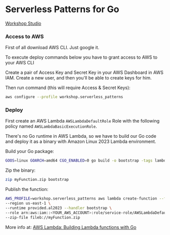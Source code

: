 # Serverless Patterns for Go
[Workshop Studio](https://catalog.workshops.aws/serverless-patterns/en-US)

### Access to AWS

First of all download AWS CLI. Just google it.

To execute deploy commands below you have to grant access to AWS to your AWS CLI

Create a pair of Access Key and Secret Key in your AWS Dashboard in AWS IAM. Create a new user, and then you'll be able to create keys for him.

Then run command (this will require Access & Secret Keys):

```bash
aws configure --profile workshop.serverless_patterns
```

### Deploy

First create an AWS Lambda `AWSLambdaDefaultRole` Role with the following policy named `AWSLambdaBasicExecutionRole`.

There's no Go runtime in AWS Lambda, so we have to build our Go code and deploy it as a binary with Amazon Linux 2023 Lambda environment.

Build your Go package:
```bash
GOOS=linux GOARCH=amd64 CGO_ENABLED=0 go build -o bootstrap -tags lambda.norpc main.go
```

Zip the binary:
```bash
zip myFunction.zip bootstrap
```

Publish the function:
```bash
AWS_PROFILE=workshop.serverless_patterns aws lambda create-function --function-name TestGo \
--region us-east-1 \
--runtime provided.al2023 --handler bootstrap \
--role arn:aws:iam::<YOUR_AWS_ACCOUNT>:role/service-role/AWSLambdaDefaultRole \
--zip-file fileb://myFunction.zip
```

More info at: [AWS Lambda: Building Lambda functions with Go](https://docs.aws.amazon.com/lambda/latest/dg/lambda-golang.html)
